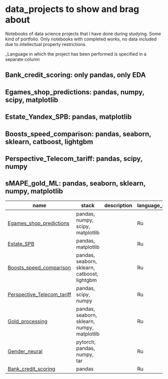 # data_projects to show and brag about

Notebooks of data science projects that I have done during studying. Some kind of portfolio. Only notebooks with completed works, no data included due to intellectual property restrictions.

_Language in which the project has been performed is specified in a separate column

## Bank_credit_scoring: only pandas, only EDA

## Egames_shop_predictions: pandas, numpy, scipy, matplotlib

## Estate_Yandex_SPB: pandas, matplotlib

## Boosts_speed_comparison: pandas, seaborn, sklearn, catboost, lightgbm

## Perspective_Telecom_tariff: pandas, scipy, numpy

## sMAPE_gold_ML: pandas, seaborn, sklearn, numpy, matplotlib


|name   |stack   |description   |language_of_comments   |
|---|---|---|---|
|[Egames_shop_predictions](https://github.com/IvansSmirnoff/to_show/tree/main/Egames_shop_predictions)   |pandas, numpy, scipy, matplotlib   |   |Ru   |
|[Estate_SPB](https://github.com/IvansSmirnoff/to_show/tree/main/Estate_SPB)   |pandas, matplotlib   |   |Ru   |
|[Boosts_speed_comparison](https://github.com/IvansSmirnoff/to_show/tree/main/Boosts_speed_comparison)   |pandas, seaborn, sklearn, catboost, lightgbm   |   |Ru   |
|[Perspective_Telecom_tariff](https://github.com/IvansSmirnoff/to_show/tree/main/Perspective_Telecom_tariff)   |pandas, scipy, numpy  |   |Ru   |
|[Gold_processing](https://github.com/IvansSmirnoff/to_show/tree/main/Gold_processing)   |pandas, seaborn, sklearn, numpy, matplotlib  |   |Ru   |
|[Gender_neural](https://github.com/IvansSmirnoff/to_show/tree/main/Gender_neural)   |pytorch, pandas, numpy, tar   |   |Ru   |
|[Bank_credit_scoring](https://github.com/IvansSmirnoff/to_show/tree/main/Bank_Credit_Scoring)   |pandas   |   |Ru   |

